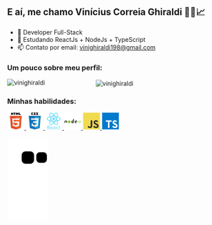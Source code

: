 ## E aí, me chamo Vinícius Correia Ghiraldi 🙋‍♂📈

- 🔭 Developer Full-Stack
- 🌱 Estudando ReactJs + NodeJs + TypeScript
- 📫 Contato por email: vinighiraldi198@gmail.com


<h3>Um pouco sobre meu perfil:</h3>
<p><img align="left" width="40%" src="https://github-readme-stats.vercel.app/api/top-langs?username=vinighiraldi&show_icons=true&theme=dracula&title_color=17d33d&text_color=3bb553&bg_color=292929&hide_border=true&locale=en&layout=compact" alt="vinighiraldi" /></p>

<p>&nbsp;<img align="center" width="50%" src="https://github-readme-stats.vercel.app/api?username=vinighiraldi&show_icons=true&theme=dracula&title_color=17d33d&text_color=3bb553&bg_color=292929&hide_border=true&locale=en" alt="vinighiraldi" /></p>

<h3 align="left">Minhas habilidades:</h3>
<p align="left"> <a href="https://www.w3.org/html/" target="_blank" rel="noreferrer"> <img src="https://raw.githubusercontent.com/devicons/devicon/master/icons/html5/html5-original-wordmark.svg" alt="html5" width="40" height="40"/> </a> <a href="https://www.w3schools.com/css/" target="_blank" rel="noreferrer"> <img src="https://raw.githubusercontent.com/devicons/devicon/master/icons/css3/css3-original-wordmark.svg" alt="css3" width="40" height="40"/> </a> <a href="https://reactjs.org/" target="_blank" rel="noreferrer"> <img src="https://raw.githubusercontent.com/devicons/devicon/master/icons/react/react-original-wordmark.svg" alt="react" width="40" height="40"/> </a> <a href="https://nodejs.org" target="_blank" rel="noreferrer"> <img src="https://raw.githubusercontent.com/devicons/devicon/master/icons/nodejs/nodejs-original-wordmark.svg" alt="nodejs" width="40" height="40"/> </a> <a href="https://developer.mozilla.org/en-US/docs/Web/JavaScript" target="_blank" rel="noreferrer"> <img src="https://raw.githubusercontent.com/devicons/devicon/master/icons/javascript/javascript-original.svg" alt="javascript" width="40" height="40"/> </a> <a href="https://www.typescriptlang.org/" target="_blank" rel="noreferrer"> <img src="https://raw.githubusercontent.com/devicons/devicon/master/icons/typescript/typescript-original.svg" alt="typescript" width="40" height="40"/> </a> </p>

![snake gif](https://github.com/ViniGhiraldi/ViniGhiraldi/blob/output/github-contribution-grid-snake.svg)
